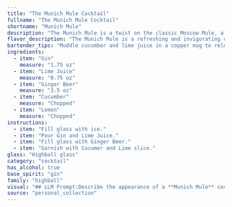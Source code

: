 ```yaml
---
title: "The Munich Mule Cocktail"
fullname: "The Munich Mule Cocktail"
shortname: "Munich Mule"
description: "The Munich Mule is a twist on the classic Moscow Mule, a copper mug cocktail family born in the 1940s. This refreshing variation uses gin, a nod to Germany's gin history, while still embracing the ginger beer and citrus notes that define the mule. "
flavor_description: "The Munich Mule is a refreshing and invigorating cocktail. The gin provides a crisp juniper backbone, while the lime juice adds a zesty tartness. Ginger beer contributes a spicy kick, and the cucumber lends a cool, vegetal note. A touch of lemon adds a subtle brightness, creating a harmonious blend of flavors that is both complex and satisfying. "
bartender_tips: "Muddle cucumber and lime juice in a copper mug to release their oils and flavors.  Don't over-muddle!  Use a high-quality gin for a brighter, more botanical flavor.  Top with chilled ginger beer, not ice, and a squeeze of lemon for a touch of acidity. Garnish with a cucumber ribbon for a beautiful presentation. "
ingredients:
  - item: "Gin"
    measure: "1.75 oz"
  - item: "Lime Juice"
    measure: "0.75 oz"
  - item: "Ginger Beer"
    measure: "3.5 oz"
  - item: "Cucumber"
    measure: "Chopped"
  - item: "Lemon"
    measure: "Chopped"
instructions:
  - item: "Fill glass with ice."
  - item: "Pour Gin and Lime Juice."
  - item: "Fill glass with Ginger Beer."
  - item: "Garnish with Cucumer and Lime slice."
glass: "Highball glass"
category: "cocktail"
has_alcohol: true
base_spirit: "gin"
family: "highball"
visual: "## LLM Prompt:Describe the appearance of a **Munich Mule** cocktail. It is a refreshing, bright drink made with **Gin, Lime Juice, Ginger Beer, Cucumber, and Lemon**. Focus on the color, texture, and any garnishes that might be used. Imagine a **Munich Mule** served in a **copper mug** and consider the effects of the ingredients on the visual presentation. **For example, describe:*** **Color:** Is it clear, cloudy, or layered? What shades of color are present?* **Texture:** Is it bubbly, smooth, or have a distinct texture?* **Garnishes:** What garnishes are used? Are they fresh, dried, or edible? * **Copper Mug:** How does the copper mug affect the overall appearance?**Please provide a detailed and vivid description of the Munich Mule's visual appeal.** "
source: "personal_collection"
---
```


